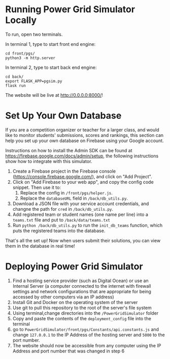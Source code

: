# Running Power Grid Simulator Locally

To run, open two terminals.


In terminal 1, type to start front end engine:
```
cd front/pgs/
python3 -m http.server 
```
In terminal 2, type to start back end engine: 
```
cd back/
export FLASK_APP=pgsim.py
flask run
```

The website will be live at http://0.0.0.0:8000/!



# Set Up Your Own Database
If you are a competition organizer or teacher for a larger class, and would like to monitor students' submissions, scores and rankings, this section can help you set up your own database on Firebase using your Google account.

Instructions on how to install the Admin SDK can be found at https://firebase.google.com/docs/admin/setup, the following instructions show how to integrate with this simulator.

1. Create a Firebase project in the Firebase console (https://console.firebase.google.com/), and click on "Add Project". 
2. Click on "Add Firebase to your web app", and copy the config code snippet. Then use it to:
	1. Replace the config in `/front/pgs/helper.js`.
	2. Replace the `databaseURL` field in `/back/db_utils.py`.
3. Download a JSON file with your service account credentials, and changne the path for `cred` in `/back/db_utils.py`.
4. Add registered team or student names (one name per line) into a `teams.txt` file and put to `/back/data/teams.txt`
3. Run `python /back/db_utils.py` to run the `init_db_teams` function, which puts the registered teams into the database.

That's all the set up! Now when users submit their solutions, you can view them in the database in real time!

# Deploying Power Grid Simulator
1. Find a hosting service provider (such as Digital Ocean) or use an Internal Server (a computer connected to the internet with firewall settings and network configurations that are appropriate for being accessed by other computers via an IP address)
2. Install Git and Docker on the operating system of the server
3. Use git to pull this repository to the root of the server's file system
4. Using terminal,change directories into the `/PowerGridSimulator` folder
5. Copy and paste the contents of the `deployment_config` file into the terminal
6. go to `PowerGridSimulator/front/pgs/Constants/api.constants.js` and change `127.0.0.1` to the IP Address of the hosting server and `5000` to the port number. 
7. The website should now be accessible from any computer using the IP Address and port number that was changed in step 6
